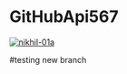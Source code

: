 # GitHubApi567

[![nikhil-01a](https://circleci.com/gh/nikhil-01a/GitHubApi567.svg?style=shield&circle-token=f906a51c702ca90c7d6f465407c53e84c35d8fcd)](https://app.circleci.com/pipelines/github/<nikhil-01a>/<GitHubApi567>?branch=main&filter=all)

#testing new branch